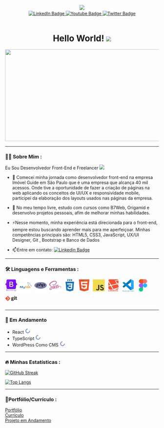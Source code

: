 <div id="header" align="center">
  <img src="https://media3.giphy.com/media/jdPMeyv9rn0hZHh8n9/giphy.gif" width="100"/>
 <div id="badges">
  <a href="https://www.linkedin.com/in/bernardo-costa-561b491b8/">
    <img src="https://img.shields.io/badge/LinkedIn-blue?style=for-the-badge&logo=linkedin&logoColor=white" alt="LinkedIn Badge" target="_blank"/>
  </a>
  <a href="mailto:bfvcc01@gmail.com">
    <img  src="https://img.shields.io/badge/Gmail-D14836?style=for-the-badge&logo=gmail&logoColor=white" target="_blank" alt="Youtube Badge"/>
  </a>
  <a href="https://api.whatsapp.com/send?phone=5521999276614&text=">
    <img src="https://img.shields.io/badge/WhatsApp-25D366?style=for-the-badge&logo=whatsapp&logoColor=white" target="_blank" alt="Twitter Badge"/>
  </a>
</div>
  <img src="https://komarev.com/ghpvc/?username=bernardocostaa&style=flat-square&color=blue" alt=""/>
 <h1>
  Hello World!
  <img src="https://media.giphy.com/media/hvRJCLFzcasrR4ia7z/giphy.gif" width="30px"/>
</h1>
</div>
<div align="center">
  <img src="https://media.giphy.com/media/dWesBcTLavkZuG35MI/giphy.gif" width="600" height="300"/>
</div>

---
### :woman_technologist: Sobre Mim :

Eu Sou Desenvolvedor Front-End e Freelancer <img src="https://media.giphy.com/media/WUlplcMpOCEmTGBtBW/giphy.gif" width="30">

- :telescope: Comecei minha jornada como desenvolvedor front-end na empresa Imóvel Guide em São Paulo que é uma empresa que alcança 40 mil acessos. Onde tive a oportunidade de fazer a criação de páginas na web aplicando os conceitos de UI/UX e responsividade mobile, participei da elaboração dos layouts usados nas páginas da empresa.

- :seedling: No meu tempo livre, estudo com cursos como B7Web, Origamid e desenvolvo projetos pessoais, afim de melhorar minhas habilidades.

- :zap:Nesse momento,  minha experiência está direcionada para o front-end, sempre estou buscando aprender mais para me aperfeiçoar. Minhas competências principais  são: HTML5, CSS3, JavaScript, UX/UI Designer, Git , Bootstrap e Banco de Dados

- :mailbox:Entre em contato: [![Linkedin Badge](https://img.shields.io/badge/-BernardoCosta-blue?style=flat&logo=Linkedin&logoColor=white)](https://www.linkedin.com/in/bernardo-costa-561b491b8/)

---

### :hammer_and_wrench: Linguagens e Ferramentas :
<div>
  <img src="https://github.com/devicons/devicon/blob/master/icons/bootstrap/bootstrap-original-wordmark.svg" title="Bootstrap" alt="Bootstrap" width="40" height="40"/>&nbsp;
  <img src="https://github.com/devicons/devicon/blob/master/icons/mysql/mysql-original-wordmark.svg" title="MySql" alt="MySql" width="40" height="40"/>&nbsp;
  <img src="https://github.com/devicons/devicon/blob/master/icons/php/php-original.svg" title="PHP" alt="PHP" width="40" height="40"/>&nbsp;
  <img src="https://github.com/devicons/devicon/blob/master/icons/sass/sass-original.svg" title="Sass" alt="Sass" width="40" height="40"/>&nbsp;
  <img src="https://github.com/devicons/devicon/blob/master/icons/css3/css3-plain-wordmark.svg"  title="CSS3" alt="CSS" width="40" height="40"/>&nbsp;
  <img src="https://github.com/devicons/devicon/blob/master/icons/html5/html5-original.svg" title="HTML5" alt="HTML" width="40" height="40"/>&nbsp;
  <img src="https://github.com/devicons/devicon/blob/master/icons/javascript/javascript-original.svg" title="JavaScript" alt="JavaScript" width="40" height="40"/>&nbsp;
  <img src="https://github.com/devicons/devicon/blob/master/icons/laravel/laravel-plain-wordmark.svg" title="Laravel" alt="Laravel" width="40" height="40"/>&nbsp;
   <img src="https://github.com/devicons/devicon/blob/master/icons/vscode/vscode-original-wordmark.svg" title="Laravel" alt="Laravel" width="40" height="40"/>&nbsp;
  <img src="https://github.com/devicons/devicon/blob/master/icons/figma/figma-original.svg" title="Git" **alt="Git" width="40" height="40"/>
  <img src="https://github.com/devicons/devicon/blob/master/icons/git/git-original-wordmark.svg" title="Git" **alt="Git" width="40" height="40"/>
</div>

---
### 🚧 Em Andamento 
- React <img src="https://github.com/bernardocostaa/bernardocostaa/blob/main/loading.gif" width="18">
- TypeScript <img src="https://github.com/bernardocostaa/bernardocostaa/blob/main/loading.gif" width="18">
- WordPress Como CMS <img src="https://github.com/bernardocostaa/bernardocostaa/blob/main/loading.gif" width="18">
---

### :fire: Minhas Estatísticas :

[![GitHub Streak](http://github-readme-streak-stats.herokuapp.com?user=bernardocostaa&theme=dark&locale=pt_BR)](https://git.io/streak-stats)

[![Top Langs](https://github-readme-stats.vercel.app/api/top-langs/?username=bernardocostaa&layout=compact&theme=vision-friendly-dark)](https://github.com/anuraghazra/github-readme-stats)

---

### 📑Portfólio/Currículo :

<a target="_blank" href="https://bcdesenvolvimento.com/">Portfólio</a>
<br>
<a href="https://github.com/bernardocostaa/bernardocostaa/blob/main/curriculo.pdf/">Currículo</a>
<br>
<a href="https://bernardocostaa.github.io/AutoCar/" target="_blank">Projeto em Andamento</a>


